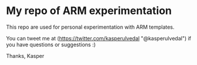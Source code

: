 # My repo of ARM experimentation

This repo are used for personal experimentation with ARM templates.

You can tweet me at (https://twitter.com/kasperulvedal "@kasperulvedal") if you have questions or suggestions :)

Thanks,
Kasper
